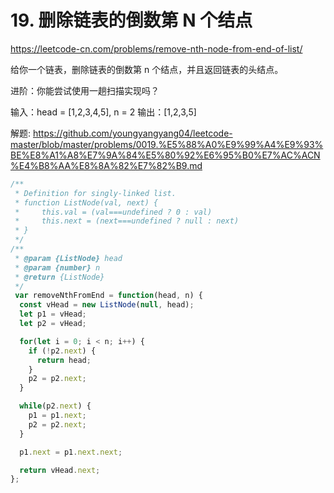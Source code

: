 # 19. 删除链表的倒数第 N 个结点
https://leetcode-cn.com/problems/remove-nth-node-from-end-of-list/

给你一个链表，删除链表的倒数第 n 个结点，并且返回链表的头结点。

进阶：你能尝试使用一趟扫描实现吗？

输入：head = [1,2,3,4,5], n = 2
输出：[1,2,3,5]

解题:
https://github.com/youngyangyang04/leetcode-master/blob/master/problems/0019.%E5%88%A0%E9%99%A4%E9%93%BE%E8%A1%A8%E7%9A%84%E5%80%92%E6%95%B0%E7%AC%ACN%E4%B8%AA%E8%8A%82%E7%82%B9.md

```js
/**
 * Definition for singly-linked list.
 * function ListNode(val, next) {
 *     this.val = (val===undefined ? 0 : val)
 *     this.next = (next===undefined ? null : next)
 * }
 */
/**
 * @param {ListNode} head
 * @param {number} n
 * @return {ListNode}
 */
 var removeNthFromEnd = function(head, n) {
  const vHead = new ListNode(null, head);
  let p1 = vHead;
  let p2 = vHead;

  for(let i = 0; i < n; i++) {
    if (!p2.next) {
      return head;
    }
    p2 = p2.next;
  }

  while(p2.next) {
    p1 = p1.next;
    p2 = p2.next;
  }

  p1.next = p1.next.next;

  return vHead.next;
};
```
